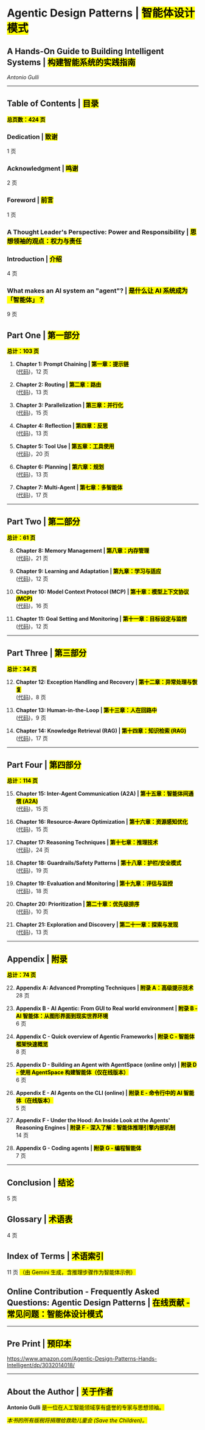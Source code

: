 # Agentic Design Patterns | <mark>智能体设计模式</mark>

## A Hands-On Guide to Building Intelligent Systems | <mark>构建智能系统的实践指南</mark>

*Antonio Gulli*

---

## Table of Contents | <mark>目录</mark>

**<mark>总页数：424 页</mark>**

### Dedication | <mark>致谢</mark>
1 页

### Acknowledgment | <mark>鸣谢</mark>
2 页

### Foreword | <mark>前言</mark>
1 页

### A Thought Leader's Perspective: Power and Responsibility | <mark>思想领袖的观点：权力与责任</mark>

### Introduction | <mark>介绍</mark>
4 页

### What makes an AI system an "agent"? | <mark>是什么让 AI 系统成为「智能体」？</mark>
9 页

## Part One | <mark>第一部分</mark>

**<mark>总计：103 页</mark>**

1. **Chapter 1: Prompt Chaining | <mark>第一章：提示链</mark>**  
   ([代码](https://colab.research.google.com/drive/15XCzDOvBhIQaZ__xkvruf5sP9OznAbK9))，12 页

2. **Chapter 2: Routing | <mark>第二章：路由</mark>**  
   ([代码](https://drive.google.com/drive/u/0/folders/1Y3U3IrYCiJ3E45Z8okR5eCg7OPnWQtPV))，13 页

3. **Chapter 3: Parallelization | <mark>第三章：并行化</mark>**  
   ([代码](https://drive.google.com/drive/u/0/folders/1Y3U3IrYCiJ3E45Z8okR5eCg7OPnWQtPV))，15 页

4. **Chapter 4: Reflection | <mark>第四章：反思</mark>**  
   ([代码](https://drive.google.com/drive/u/0/folders/1Y3U3IrYCiJ3E45Z8okR5eCg7OPnWQtPV))，13 页

5. **Chapter 5: Tool Use | <mark>第五章：工具使用</mark>**  
   ([代码](https://drive.google.com/drive/u/0/folders/1Y3U3IrYCiJ3E45Z8okR5eCg7OPnWQtPV))，20 页

6. **Chapter 6: Planning | <mark>第六章：规划</mark>**  
   ([代码](https://drive.google.com/drive/u/0/folders/1Y3U3IrYCiJ3E45Z8okR5eCg7OPnWQtPV))，13 页

7. **Chapter 7: Multi-Agent | <mark>第七章：多智能体</mark>**  
   ([代码](https://drive.google.com/drive/u/0/folders/1Y3U3IrYCiJ3E45Z8okR5eCg7OPnWQtPV))，17 页

---

## Part Two | <mark>第二部分</mark>

**<mark>总计：61 页</mark>**

8. **Chapter 8: Memory Management | <mark>第八章：内存管理</mark>**  
   ([代码](https://drive.google.com/drive/u/0/folders/1Y3U3IrYCiJ3E45Z8okR5eCg7OPnWQtPV))，21 页

9. **Chapter 9: Learning and Adaptation | <mark>第九章：学习与适应</mark>**  
   ([代码](https://drive.google.com/drive/u/0/folders/1Y3U3IrYCiJ3E45Z8okR5eCg7OPnWQtPV))，12 页

10. **Chapter 10: Model Context Protocol (MCP) | <mark>第十章：模型上下文协议 (MCP)</mark>**  
    ([代码](https://drive.google.com/drive/u/0/folders/1Y3U3IrYCiJ3E45Z8okR5eCg7OPnWQtPV))，16 页

11. **Chapter 11: Goal Setting and Monitoring | <mark>第十一章：目标设定与监控</mark>**  
    ([代码](https://drive.google.com/drive/u/0/folders/1Y3U3IrYCiJ3E45Z8okR5eCg7OPnWQtPV))，12 页

---

## Part Three | <mark>第三部分</mark>

**<mark>总计：34 页</mark>**

12. **Chapter 12: Exception Handling and Recovery | <mark>第十二章：异常处理与恢复</mark>**  
    ([代码](https://drive.google.com/drive/u/0/folders/1Y3U3IrYCiJ3E45Z8okR5eCg7OPnWQtPV))，8 页

13. **Chapter 13: Human-in-the-Loop | <mark>第十三章：人在回路中</mark>**  
    ([代码](https://drive.google.com/drive/u/0/folders/1Y3U3IrYCiJ3E45Z8okR5eCg7OPnWQtPV))，9 页

14. **Chapter 14: Knowledge Retrieval (RAG) | <mark>第十四章：知识检索 (RAG)</mark>**  
    ([代码](https://drive.google.com/drive/u/0/folders/1Y3U3IrYCiJ3E45Z8okR5eCg7OPnWQtPV))，17 页

---

## Part Four | <mark>第四部分</mark>

**<mark>总计：114 页</mark>**

15. **Chapter 15: Inter-Agent Communication (A2A) | <mark>第十五章：智能体间通信 (A2A)</mark>**  
    ([代码](https://drive.google.com/drive/u/0/folders/1Y3U3IrYCiJ3E45Z8okR5eCg7OPnWQtPV))，15 页

16. **Chapter 16: Resource-Aware Optimization | <mark>第十六章：资源感知优化</mark>**  
    ([代码](https://drive.google.com/drive/u/0/folders/1Y3U3IrYCiJ3E45Z8okR5eCg7OPnWQtPV))，15 页

17. **Chapter 17: Reasoning Techniques | <mark>第十七章：推理技术</mark>**  
    ([代码](https://drive.google.com/drive/u/0/folders/1Y3U3IrYCiJ3E45Z8okR5eCg7OPnWQtPV))，24 页

18. **Chapter 18: Guardrails/Safety Patterns | <mark>第十八章：护栏/安全模式</mark>**  
    ([代码](https://drive.google.com/drive/u/0/folders/1Y3U3IrYCiJ3E45Z8okR5eCg7OPnWQtPV))，19 页

19. **Chapter 19: Evaluation and Monitoring | <mark>第十九章：评估与监控</mark>**  
    ([代码](https://drive.google.com/drive/u/0/folders/1Y3U3IrYCiJ3E45Z8okR5eCg7OPnWQtPV))，18 页

20. **Chapter 20: Prioritization | <mark>第二十章：优先级排序</mark>**  
    ([代码](https://drive.google.com/drive/u/0/folders/1Y3U3IrYCiJ3E45Z8okR5eCg7OPnWQtPV))，10 页

21. **Chapter 21: Exploration and Discovery | <mark>第二十一章：探索与发现</mark>**  
    ([代码](https://drive.google.com/drive/u/0/folders/1Y3U3IrYCiJ3E45Z8okR5eCg7OPnWQtPV))，13 页

---

## Appendix | <mark>附录</mark>

**<mark>总计：74 页</mark>**

22. **Appendix A: Advanced Prompting Techniques | <mark>附录 A：高级提示技术</mark>**  
    28 页

23. **Appendix B - AI Agentic: From GUI to Real world environment | <mark>附录 B - AI 智能体：从图形界面到现实世界环境</mark>**  
    6 页

24. **Appendix C - Quick overview of Agentic Frameworks | <mark>附录 C - 智能体框架快速概览</mark>**  
    8 页

25. **Appendix D - Building an Agent with AgentSpace (online only) | <mark>附录 D - 使用 AgentSpace 构建智能体（仅在线版本）</mark>**  
    6 页

26. **Appendix E - AI Agents on the CLI (online) | <mark>附录 E - 命令行中的 AI 智能体（在线版本）</mark>**  
    5 页

27. **Appendix F - Under the Hood: An Inside Look at the Agents' Reasoning Engines | <mark>附录 F - 深入了解：智能体推理引擎内部机制</mark>**  
    14 页

28. **Appendix G - Coding agents | <mark>附录 G - 编程智能体</mark>**  
    7 页

---

## Conclusion | <mark>结论</mark>
5 页

## Glossary | <mark>术语表</mark>
4 页

## Index of Terms | <mark>术语索引</mark>
11 页 <mark>（由 Gemini 生成，含推理步骤作为智能体示例）</mark>

## Online Contribution - Frequently Asked Questions: Agentic Design Patterns | <mark>在线贡献 - 常见问题：智能体设计模式</mark>

---

## Pre Print | <mark>预印本</mark>
https://www.amazon.com/Agentic-Design-Patterns-Hands-Intelligent/dp/3032014018/

---

## About the Author | <mark>关于作者</mark>

**Antonio Gulli** <mark>是一位在人工智能领域享有盛誉的专家与思想领袖。</mark>

*<mark>本书的所有版税将捐赠给救助儿童会 (Save the Children)。</mark>*
